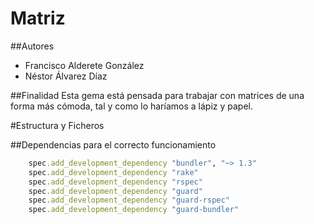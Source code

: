 # Matriz

##Autores
+ Francisco Alderete González
+ Néstor Álvarez Díaz

##Finalidad
Esta gema está pensada para trabajar con matrices de una forma más cómoda, tal y como lo haríamos a lápiz y papel.

#Estructura y Ficheros

##Dependencias para el correcto funcionamiento
```gemspec
	spec.add_development_dependency "bundler", "~> 1.3"
  	spec.add_development_dependency "rake"
 	spec.add_development_dependency "rspec"
  	spec.add_development_dependency "guard"
  	spec.add_development_dependency "guard-rspec"
  	spec.add_development_dependency "guard-bundler"
```
